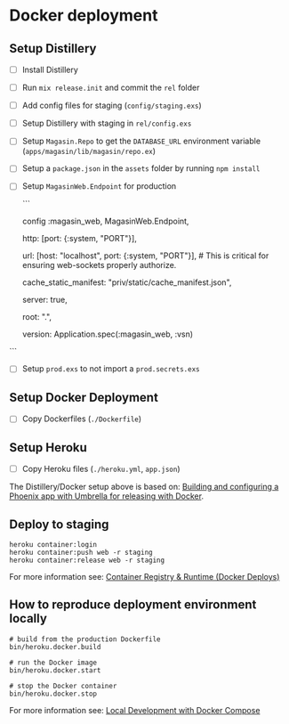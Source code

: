 # Docker deployment

## Setup Distillery

* [ ] Install Distillery
* [ ] Run `mix release.init` and commit the `rel` folder
* [ ] Add config files for staging \(`config/staging.exs`\)
* [ ] Setup Distillery with staging in `rel/config.exs`
* [ ] Setup `Magasin.Repo` to get the `DATABASE_URL` environment variable \(`apps/magasin/lib/magasin/repo.ex`\)
* [ ] Setup a `package.json` in the `assets` folder by running `npm install`
* [ ] Setup `MagasinWeb.Endpoint` for production

  \`\`\`

  config :magasin\_web, MagasinWeb.Endpoint,

  http: \[port: {:system, "PORT"}\],

  url: \[host: "localhost", port: {:system, "PORT"}\], \# This is critical for ensuring web-sockets properly authorize.

  cache\_static\_manifest: "priv/static/cache\_manifest.json",

  server: true,

  root: ".",

  version: Application.spec\(:magasin\_web, :vsn\)

\`\`\`

* [ ] Setup `prod.exs` to not import a `prod.secrets.exs`

## Setup Docker Deployment

* [ ] Copy Dockerfiles \(`./Dockerfile`\)

## Setup Heroku

* [ ] Copy Heroku files \(`./heroku.yml`, `app.json`\)

The Distillery/Docker setup above is based on: [Building and configuring a Phoenix app with Umbrella for releasing with Docker](https://cultivatehq.com/posts/elixir-distillery-umbrella-docker/).

## Deploy to staging

```text
heroku container:login
heroku container:push web -r staging
heroku container:release web -r staging    
```

For more information see: [Container Registry & Runtime \(Docker Deploys\)](https://devcenter.heroku.com/articles/container-registry-and-runtime)

## How to reproduce deployment environment locally

```text
# build from the production Dockerfile
bin/heroku.docker.build

# run the Docker image
bin/heroku.docker.start

# stop the Docker container
bin/heroku.docker.stop    
```

For more information see: [Local Development with Docker Compose](https://devcenter.heroku.com/articles/local-development-with-docker-compose)

